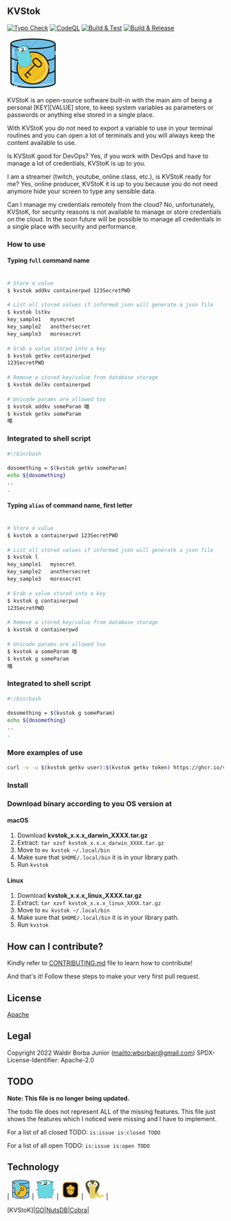 ## KVStok


[![Typo Check](https://github.com/waldirborbajr/kvstok/actions/workflows/typo-check.yaml/badge.svg)](https://github.com/waldirborbajr/kvstok/actions/workflows/typo-check.yaml)
[![CodeQL](https://github.com/waldirborbajr/kvstok/actions/workflows/codeql.yaml/badge.svg)](https://github.com/waldirborbajr/kvstok/actions/workflows/codeql.yaml)
[![Build & Test](https://github.com/waldirborbajr/kvstok/actions/workflows/build-test.yaml/badge.svg)](https://github.com/waldirborbajr/kvstok/actions/workflows/build-test.yaml)
[![Build & Release](https://github.com/waldirborbajr/kvstok/actions/workflows/goreleaser.yaml/badge.svg)](https://github.com/waldirborbajr/kvstok/actions/workflows/goreleaser.yaml)

<p>
  <img src="./assets/logo.png" width="120", height="120"/>
  <br>
  <!-- <img src="./assets/demo.gif" width="600" /> -->
</p>

KVStoK is an open-source software built-in with the main aim of being a personal [KEY][VALUE] store, to keep system variables as parameters or passwords or anything else stored in a single place.

With KVStoK you do not need to export a variable to use in your terminal routines and you can open a lot of terminals and you will always keep the content available to use.

Is KVStoK good for DevOps? Yes, if you work with DevOps and have to manage a lot of credentials, KVStoK is up to you.

I am a streamer (twitch, youtube, online class, etc.), is KVStoK ready for me? Yes, online producer, KVStoK it is up to you because you do not need anymore hide your screen to type any sensible data.

Can I manage my credentials remotely from the cloud? No, unfortunately, KVStoK, for security reasons is not available to manage or store credentials on the cloud. In the soon future will be possible to manage all credentials in a single place with security and performance.

### How to use

#### Typing `full` command name

```sh

# Store a value
$ kvstok addkv containerpwd 123SecretPWD

# List all stored values if informed json will generate a json file
$ kvstok lstkv
key_sample1   mysecret
key_sample2   anothersecret
key_sample3   moresecret

# Grab a value stored into a key
$ kvstok getkv containerpwd
123SecretPWD

# Remove a stored key/value from database storage
$ kvstok delkv containerpwd

# Unicode params are allowed too
$ kvstok addkv someParam 喵
$ kvstok getkv someParam
喵
```

### Integrated to shell script

```sh
#!/bin/bash

dosomething = $(kvstok getkv someParam)
echo ${dosomething}
..
.
```

#### Typing `alias` of command name, first letter

```sh

# Store a value
$ kvstok a containerpwd 123SecretPWD

# List all stored values if informed json will generate a json file
$ kvstok l
key_sample1   mysecret
key_sample2   anothersecret
key_sample3   moresecret

# Grab a value stored into a key
$ kvstok g containerpwd
123SecretPWD

# Remove a stored key/value from database storage
$ kvstok d containerpwd

# Unicode params are allowed too
$ kvstok a someParam 喵
$ kvstok g someParam
喵
```

### Integrated to shell script

```sh
#!/bin/bash

dosomething = $(kvstok g someParam)
echo ${dosomething}
..
.
```

### More examples of use

```sh
curl -v -u $(kvstok getkv user):$(kvstok getkv token) https://ghcr.io/v2/
```

### Install

### Download binary according to you OS version at

#### macOS

1. Download **kvstok_x.x.x_darwin_XXXX.tar.gz**
2. Extract: `tar xzvf kvstok_x.x.x_darwin_XXXX.tar.gz`
3. Move to `mv kvstok ~/.local/bin`
4. Make sure that `$HOME/.local/bin` it is in your library path.
5. Run `kvstok`

#### Linux

1. Download **kvstok_x.x.x_linux_XXXX.tar.gz**
2. Extract: `tar xzvf kvstok_x.x.x_linux_XXXX.tar.gz`
3. Move to `mv kvstok ~/.local/bin`
4. Make sure that `$HOME/.local/bin` it is in your library path.
5. Run `kvstok`

## How can I contribute?

Kindly refer to [CONTRIBUTING.md](./CONTRIBUTING.md) file to learn how to contribute!

And that's it!
Follow these steps to make your very first pull request.

## License

[Apache](https://github.com/WaldirBorbaJR/kvstok/-/blob/main/LICENSE)

## Legal

Copyright 2022 Waldir Borba Junior (<mailto:wborbajr@gmail.com>)
SPDX-License-Identifier: Apache-2.0

## TODO

**Note: This file is no longer being updated.**

The todo file does not represent ALL of the missing features. This file just shows the features which I noticed were missing and I have to implement.

For a list of all closed TODO: `is:issue is:closed TODO`

For a list of all open TODO: `is:issue is:open TODO`

## Technology

| <img src="assets/logo.png" alt="logo" width="45" height="45"/> | <img src="assets/gopher.png" alt="gopher" width="45" height="45"/> | <img src="assets/nutsdb.png" alt="nutsdb" width="45" height="45"/> | <img src="assets/cobra.png" alt="cobra" width="45" height="45"/> |


[KVStoK]|[GO](https://go.dev/)|[NutsDB](https://github.com/nutsdb/nutsdb)|[Cobra](https://cobra.dev/)|
